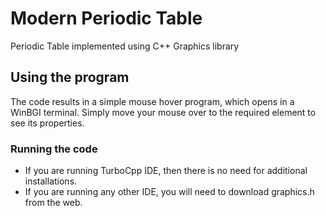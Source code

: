 # Modern Periodic Table
Periodic Table implemented using C++ Graphics library

## Using the program
The code results in a simple mouse hover program, which opens in a WinBGI terminal. Simply move your mouse over to the required element to
see its properties.

### Running the code
* If you are running TurboCpp IDE, then there is no need for additional installations.
* If you are running any other IDE, you will need to download graphics.h from the web.
